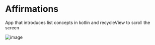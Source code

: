 # Affirmations
App that introduces list concepts in kotlin and recycleView to scroll the screen

![image](https://drive.google.com/file/d/1jUOJrINsaNz0o1iYsN4i6E06pxL4Z09P/view?usp=sharing)
